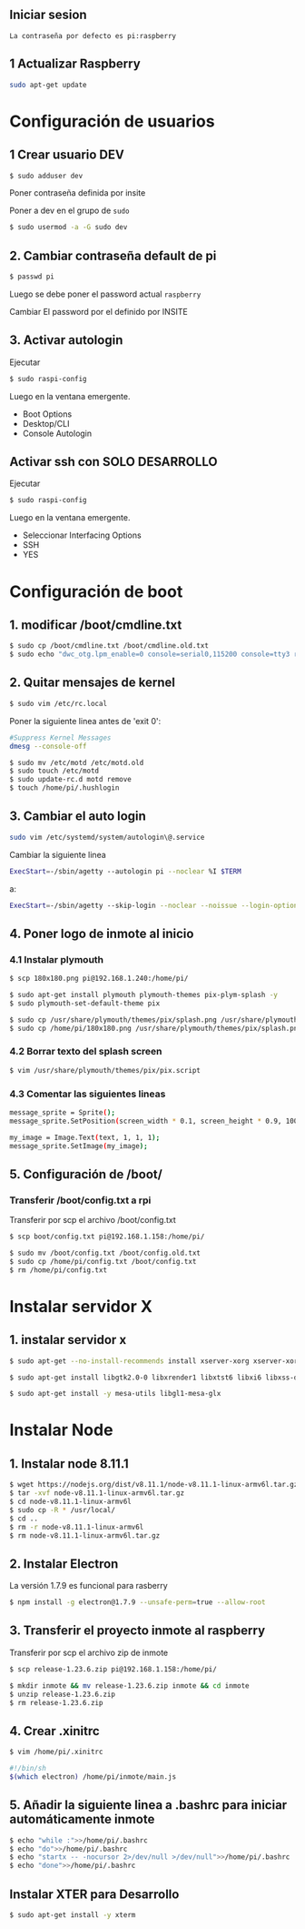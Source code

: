 ## Iniciar sesion
`La contraseña por defecto es pi:raspberry`
## 1 Actualizar Raspberry
```bash
sudo apt-get update
```
# Configuración de usuarios
## 1 Crear usuario DEV
```bash
$ sudo adduser dev
```
Poner contraseña definida por insite

Poner a dev en el grupo de `sudo`
```bash
$ sudo usermod -a -G sudo dev
```
## 2. Cambiar contraseña default de pi
```bash
$ passwd pi
```
Luego se debe poner el password actual `raspberry`

Cambiar El password por el definido por INSITE

## 3. Activar autologin
Ejecutar
```bash
$ sudo raspi-config
```
Luego en la ventana emergente.
- Boot Options
- Desktop/CLI
- Console Autologin


## Activar ssh con  SOLO DESARROLLO
Ejecutar
```bash
$ sudo raspi-config
```
Luego en la ventana emergente.
- Seleccionar Interfacing Options
- SSH
- YES

# Configuración de boot 

## 1. modificar /boot/cmdline.txt
```bash 
$ sudo cp /boot/cmdline.txt /boot/cmdline.old.txt
$ sudo echo "dwc_otg.lpm_enable=0 console=serial0,115200 console=tty3 root=PARTUUID=7ebe8cf8-02 rootfstype=ext4 elevator=deadline fsck.repair=yes rootwait quiet splash loglevel=0 logo.nologo vt.global_cursor_default=0 plymouth.ignore-serial-consoles">/boot/cmdline.txt
```

## 2. Quitar mensajes de kernel
```bash 
$ sudo vim /etc/rc.local
```
Poner la siguiente linea antes de 'exit 0':
```bash 
#Suppress Kernel Messages
dmesg --console-off
```

```bash
$ sudo mv /etc/motd /etc/motd.old
$ sudo touch /etc/motd
$ sudo update-rc.d motd remove
$ touch /home/pi/.hushlogin
```

## 3. Cambiar el auto login
```bash
sudo vim /etc/systemd/system/autologin\@.service
```
Cambiar la siguiente linea
```bash
ExecStart=-/sbin/agetty --autologin pi --noclear %I $TERM
```
a:
```bash
ExecStart=-/sbin/agetty --skip-login --noclear --noissue --login-options "-f pi" %I $TERM
```


## 4. Poner logo de inmote al inicio
### 4.1 Instalar plymouth
```bash 
$ scp 180x180.png pi@192.168.1.240:/home/pi/
```
```bash 
$ sudo apt-get install plymouth plymouth-themes pix-plym-splash -y
$ sudo plymouth-set-default-theme pix
```

```bash 
$ sudo cp /usr/share/plymouth/themes/pix/splash.png /usr/share/plymouth/themes/pix/splash.old.png
$ sudo cp /home/pi/180x180.png /usr/share/plymouth/themes/pix/splash.png
```

### 4.2 Borrar texto del splash screen

```bash 
$ vim /usr/share/plymouth/themes/pix/pix.script
```

### 4.3 Comentar las siguientes lineas
```bash
message_sprite = Sprite();
message_sprite.SetPosition(screen_width * 0.1, screen_height * 0.9, 10000);

my_image = Image.Text(text, 1, 1, 1);
message_sprite.SetImage(my_image);
```

## 5. Configuración de /boot/

### Transferir /boot/config.txt a rpi
Transferir por scp el archivo /boot/config.txt
```bash 
$ scp boot/config.txt pi@192.168.1.158:/home/pi/
```
```bash 
$ sudo mv /boot/config.txt /boot/config.old.txt
$ sudo cp /home/pi/config.txt /boot/config.txt
$ rm /home/pi/config.txt
```

# Instalar servidor X

## 1. instalar servidor x
```bash 
$ sudo apt-get --no-install-recommends install xserver-xorg xserver-xorg-video-fbdev xinit pciutils xinput xfonts-100dpi xfonts-75dpi xfonts-scalable -y

$ sudo apt-get install libgtk2.0-0 libxrender1 libxtst6 libxi6 libxss-dev libgconf-2-4 libasound2 libnss3-dev -y

$ sudo apt-get install -y mesa-utils libgl1-mesa-glx
```

# Instalar Node

## 1. Instalar node 8.11.1
```bash
$ wget https://nodejs.org/dist/v8.11.1/node-v8.11.1-linux-armv6l.tar.gz 
$ tar -xvf node-v8.11.1-linux-armv6l.tar.gz 
$ cd node-v8.11.1-linux-armv6l
$ sudo cp -R * /usr/local/
$ cd ..
$ rm -r node-v8.11.1-linux-armv6l 
$ rm node-v8.11.1-linux-armv6l.tar.gz
```

## 2. Instalar Electron
La versión 1.7.9 es funcional para rasberry
```bash
$ npm install -g electron@1.7.9 --unsafe-perm=true --allow-root
```

## 3. Transferir el proyecto inmote al raspberry 
Transferir por scp el archivo zip de inmote
```bash 
$ scp release-1.23.6.zip pi@192.168.1.158:/home/pi/
```
```bash 
$ mkdir inmote && mv release-1.23.6.zip inmote && cd inmote
$ unzip release-1.23.6.zip
$ rm release-1.23.6.zip
```
## 4. Crear .xinitrc
```bash 
$ vim /home/pi/.xinitrc

#!/bin/sh
$(which electron) /home/pi/inmote/main.js
```

## 5. Añadir la siguiente linea a .bashrc para iniciar automáticamente inmote 
```bash 
$ echo "while :">>/home/pi/.bashrc
$ echo "do">>/home/pi/.bashrc
$ echo "startx -- -nocursor 2>/dev/null >/dev/null">>/home/pi/.bashrc
$ echo "done">>/home/pi/.bashrc
```

## Instalar XTER para Desarrollo
```bash 
$ sudo apt-get install -y xterm
```

